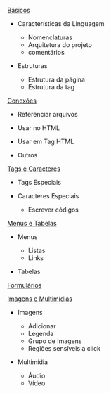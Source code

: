 [Básicos](notas/bahsicos.md "Clique para ver o arquivo.md")

* Características da Linguagem

   - Nomenclaturas
   - Arquitetura do projeto
   - comentários

* Estruturas

   - Estrutura da página
   - Estrutura da tag

[Conexões](notas/conexomhes.md "Clique para ver o arquivo.md")

* Referênciar arquivos

* Usar no HTML

* Usar em Tag HTML

* Outros

[Tags e Caracteres](notas/tags-e-caracteres.md "Clique para ver o arquivo.md")

* Tags Especiais

* Caracteres Especiais

   - Escrever códigos

[Menus e Tabelas](notas/.md "Clique para ver o arquivo.md")

* Menus

   - Listas
   - Links

* Tabelas

[Formulários](notas/.md "Clique para ver o arquivo.md")

[Imagens e Multimídias](notas/.md "Clique para ver o arquivo.md")

* Imagens

   - Adicionar
   - Legenda
   - Grupo de Imagens
   - Regiões sensíveis a click

* Multimídia

   - Áudio
   - Vídeo